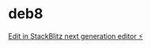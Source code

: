 # deb8

[Edit in StackBlitz next generation editor ⚡️](https://stackblitz.com/~/github.com/SivaNagaKalyan/deb8)